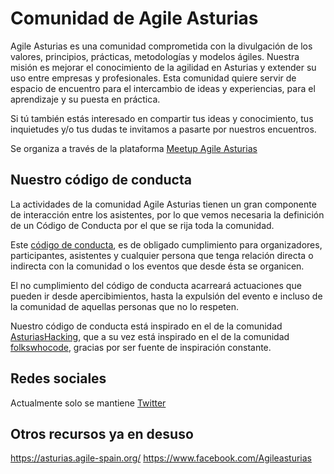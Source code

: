 # Comunidad de Agile Asturias

Agile Asturias es una comunidad comprometida con la divulgación de los valores, principios, prácticas, metodologías y modelos ágiles.
Nuestra misión es mejorar el conocimiento de la agilidad en Asturias y extender su uso entre empresas y profesionales.
Esta comunidad quiere servir de espacio de encuentro para el intercambio de ideas y experiencias, para el aprendizaje y su puesta en práctica.

Si tú también estás interesado en compartir tus ideas y conocimiento, tus inquietudes y/o tus dudas te invitamos a pasarte por nuestros encuentros.

Se organiza a través de la plataforma [Meetup Agile Asturias](https://www.meetup.com/es-ES/agile-asturias/)


## Nuestro código de conducta

La actividades de la comunidad Agile Asturias tienen un gran componente de interacción entre los asistentes, por lo que vemos necesaria la definición de un Código de Conducta por el que se rija toda la comunidad.

Este [código de conducta](https://github.com/agile-asturias/core/blob/master/coc/CODE_OF_CONDUCT.md), es de obligado cumplimiento para organizadores, participantes, asistentes y cualquier persona que tenga relación directa o indirecta con la comunidad o los eventos que desde ésta se organicen.

El no cumplimiento del código de conducta acarreará actuaciones que pueden ir desde apercibimientos, hasta la expulsión del evento e incluso de la comunidad de aquellas personas que no lo respeten.

Nuestro código de conducta está inspirado en el de la comunidad [AsturiasHacking](https://github.com/asturiashacking), que a su vez está inspirado en el de la comunidad [folkswhocode](https://github.com/folkswhocode), gracias por ser fuente de inspiración constante.

## Redes sociales

Actualmente solo se mantiene [Twitter](https://twitter.com/agileasturias)

## Otros recursos ya en desuso

https://asturias.agile-spain.org/
https://www.facebook.com/Agileasturias
